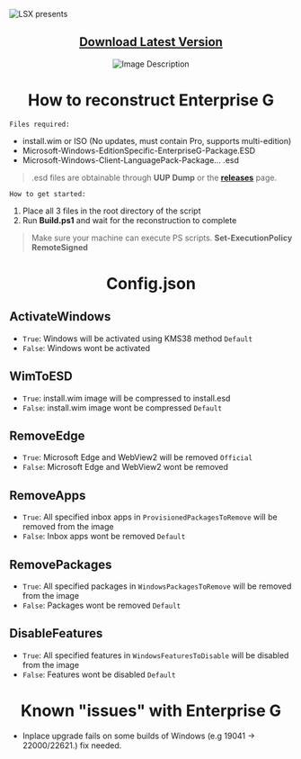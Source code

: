 ![LSX presents](https://github.com/xLSX285/EnterpriseG/assets/129116755/4957cf9b-42fe-4e70-9a33-d3450cbc9a52)
<div align="center">

## [Download Latest Version](https://github.com/xLSX285/EnterpriseG/archive/refs/heads/main.zip)
</div>
<div align="center">
  <img src="https://github.com/xLSX285/EnterpriseG/assets/129116755/3f1a3925-ea56-408e-89d0-5e717712e6e6" alt="Image Description">
</div>

<div align="center">
  
# How to reconstruct Enterprise G
</div>

`Files required:`
- install.wim or ISO (No updates, must contain Pro, supports multi-edition)
- Microsoft-Windows-EditionSpecific-EnterpriseG-Package.ESD
- Microsoft-Windows-Client-LanguagePack-Package... .esd

> .esd files are obtainable through **UUP Dump** or the [**releases**](https://github.com/xLSX285/EnterpriseG/releases) page.

`How to get started:`
1. Place all 3 files in the root directory of the script
2. Run **Build.ps1** and wait for the reconstruction to complete

> Make sure your machine can execute PS scripts. **Set-ExecutionPolicy RemoteSigned**
>
<div align="center">
  
# Config.json

</div>

## ActivateWindows

- `True`: Windows will be activated using KMS38 method `Default`
- `False`: Windows wont be activated

## WimToESD 

- `True`: install.wim image will be compressed to install.esd
- `False`: install.wim image wont be compressed `Default`

## RemoveEdge

- `True`: Microsoft Edge and WebView2 will be removed `Official`
- `False`: Microsoft Edge and WebView2 wont be removed

## RemoveApps

- `True`: All specified inbox apps in `ProvisionedPackagesToRemove` will be removed from the image
- `False`: Inbox apps wont be removed `Default`

## RemovePackages

- `True`: All specified packages in `WindowsPackagesToRemove` will be removed from the image
- `False`: Packages wont be removed `Default`

## DisableFeatures

- `True`: All specified features in `WindowsFeaturesToDisable` will be disabled from the image
- `False`: Features wont be disabled `Default`

<div align="center">
  
# Known "issues" with Enterprise G
</div>

- Inplace upgrade fails on some builds of Windows (e.g 19041 -> 22000/22621.) fix needed.
